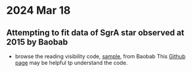 # 2024 Mar 18

## Attempting to fit data of SgrA star observed at 2015 by Baobab

- browse the reading visibility code, [sample](), from Baobab
This [Github page](https://github.com/AstroChem/vis_sample) may be helpful tp understand the code.

